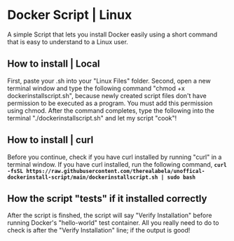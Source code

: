 # Docker Script | Linux
A simple Script that lets you install Docker easily using a short command that is easy to understand to a Linux user.

## How to install | Local
First, paste your .sh into your "Linux Files" folder.
Second, open a new terminal window and type the following command "chmod +x dockerinstallscript.sh", because newly created script files don't have permission to be executed as a program. You must add this permission using chmod.
After the command completes, type the following into the terminal "./dockerinstallscript.sh" and let my script "cook"! 

## How to install | curl
Before you continue, check if you have curl installed by running "curl" in a terminal window.
If you have curl installed, run the following command, **`curl -fsSL https://raw.githubusercontent.com/therealabela/unoffical-dockerinstall-script/main/dockerinstallscript.sh | sudo bash`**
## How the script "tests" if it installed correctly
After the script is finshed, the script will say "Verify Installation" before running Docker's "hello-world" test container. All you really need to do to check is after the "Verify Installation" line; if the output is good!
